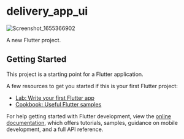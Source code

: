 # delivery_app_ui

![Screenshot_1655366902](https://user-images.githubusercontent.com/78877010/174024139-8e9691e2-9d10-4315-8e59-00a4f7bafd5c.png)

A new Flutter project.

## Getting Started

This project is a starting point for a Flutter application.

A few resources to get you started if this is your first Flutter project:

- [Lab: Write your first Flutter app](https://docs.flutter.dev/get-started/codelab)
- [Cookbook: Useful Flutter samples](https://docs.flutter.dev/cookbook)

For help getting started with Flutter development, view the
[online documentation](https://docs.flutter.dev/), which offers tutorials,
samples, guidance on mobile development, and a full API reference.

